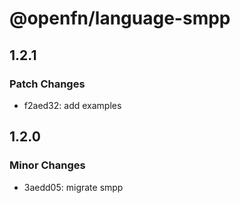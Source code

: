 # @openfn/language-smpp

## 1.2.1

### Patch Changes

- f2aed32: add examples

## 1.2.0

### Minor Changes

- 3aedd05: migrate smpp
